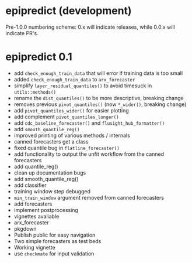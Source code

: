 # epipredict (development)

Pre-1.0.0 numbering scheme: 0.x will indicate releases, while 0.0.x will indicate PR's.

# epipredict 0.1

-   add `check_enough_train_data` that will error if training data is too small
-   added `check_enough_train_data` to `arx_forecaster`
-   simplify `layer_residual_quantiles()` to avoid timesuck in `utils::methods()`
-   rename the `dist_quantiles()` to be more descriptive, breaking change
-   removes previous `pivot_quantiles()` (now `*_wider()`, breaking change)
-   add `pivot_quantiles_wider()` for easier plotting
-   add complement `pivot_quantiles_longer()`
-   add `cdc_baseline_forecaster()` and `flusight_hub_formatter()`
-   add `smooth_quantile_reg()`
-   improved printing of various methods / internals
-   canned forecasters get a class
-   fixed quantile bug in `flatline_forecaster()`
-   add functionality to output the unfit workflow from the canned forecasters
-   add quantile_reg()
-   clean up documentation bugs
-   add smooth_quantile_reg()
-   add classifier
-   training window step debugged
-   `min_train_window` argument removed from canned forecasters
-   add forecasters
-   implement postprocessing
-   vignettes avaliable
-   arx_forecaster
-   pkgdown
-   Publish public for easy navigation
-   Two simple forecasters as test beds
-   Working vignette
-   use `checkmate` for input validation
